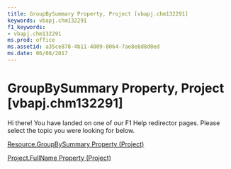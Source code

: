 ```yaml
---
title: GroupBySummary Property, Project [vbapj.chm132291]
keywords: vbapj.chm132291
f1_keywords:
- vbapj.chm132291
ms.prod: office
ms.assetid: a35ce878-4b11-4009-8064-7ae8e8d8d0ed
ms.date: 06/08/2017
---
```



# GroupBySummary Property, Project [vbapj.chm132291]

Hi there! You have landed on one of our F1 Help redirector pages. Please select the topic you were looking for below.

[Resource.GroupBySummary Property (Project)](http://msdn.microsoft.com/library/75bf2466-fa8f-8930-4b75-36198d9a6f4c%28Office.15%29.aspx)

[Project.FullName Property (Project)](http://msdn.microsoft.com/library/ae8cea25-f365-d8ae-e119-929a61a9c110%28Office.15%29.aspx)


